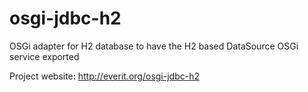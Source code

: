osgi-jdbc-h2
============

OSGi adapter for H2 database to have the H2 based DataSource OSGi service exported

Project website: http://everit.org/osgi-jdbc-h2
